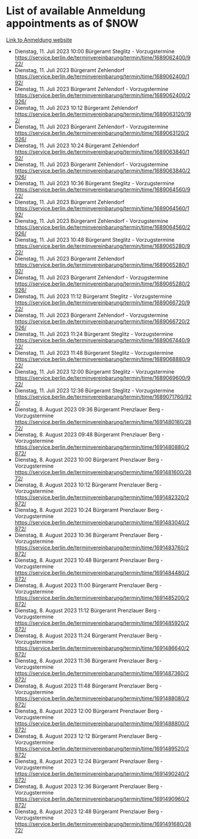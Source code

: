 # List of available Anmeldung appointments as of $NOW
[Link to Anmeldung website](https://service.berlin.de/terminvereinbarung/termin/tag.php?termin=1&anliegen[]=120686&dienstleisterlist=122210,122217,327316,122219,327312,122227,327314,122231,327346,122243,327348,122254,122252,329742,122260,329745,122262,329748,122271,327278,122273,327274,122277,327276,330436,122280,327294,122282,327290,122284,327292,122291,327270,122285,327266,122286,327264,122296,327268,150230,329760,122297,327286,122294,327284,122312,329763,122314,329775,122304,327330,122311,327334,122309,327332,317869,122281,327352,122279,329772,122283,122276,327324,122274,327326,122267,329766,122246,327318,122251,327320,122257,327322,122208,327298,122226,327300&herkunft=http%3A%2F%2Fservice.berlin.de%2Fdienstleistung%2F120686%2F)
- Dienstag, 11. Juli 2023 10:00 Bürgeramt Steglitz - Vorzugstermine https://service.berlin.de/terminvereinbarung/termin/time/1689062400/922/
- Dienstag, 11. Juli 2023  Bürgeramt Zehlendorf https://service.berlin.de/terminvereinbarung/termin/time/1689062400/192/
- Dienstag, 11. Juli 2023  Bürgeramt Zehlendorf - Vorzugstermine https://service.berlin.de/terminvereinbarung/termin/time/1689062400/2926/
- Dienstag, 11. Juli 2023 10:12 Bürgeramt Zehlendorf https://service.berlin.de/terminvereinbarung/termin/time/1689063120/192/
- Dienstag, 11. Juli 2023  Bürgeramt Zehlendorf - Vorzugstermine https://service.berlin.de/terminvereinbarung/termin/time/1689063120/2926/
- Dienstag, 11. Juli 2023 10:24 Bürgeramt Zehlendorf https://service.berlin.de/terminvereinbarung/termin/time/1689063840/192/
- Dienstag, 11. Juli 2023  Bürgeramt Zehlendorf - Vorzugstermine https://service.berlin.de/terminvereinbarung/termin/time/1689063840/2926/
- Dienstag, 11. Juli 2023 10:36 Bürgeramt Steglitz - Vorzugstermine https://service.berlin.de/terminvereinbarung/termin/time/1689064560/922/
- Dienstag, 11. Juli 2023  Bürgeramt Zehlendorf https://service.berlin.de/terminvereinbarung/termin/time/1689064560/192/
- Dienstag, 11. Juli 2023  Bürgeramt Zehlendorf - Vorzugstermine https://service.berlin.de/terminvereinbarung/termin/time/1689064560/2926/
- Dienstag, 11. Juli 2023 10:48 Bürgeramt Steglitz - Vorzugstermine https://service.berlin.de/terminvereinbarung/termin/time/1689065280/922/
- Dienstag, 11. Juli 2023  Bürgeramt Zehlendorf https://service.berlin.de/terminvereinbarung/termin/time/1689065280/192/
- Dienstag, 11. Juli 2023  Bürgeramt Zehlendorf - Vorzugstermine https://service.berlin.de/terminvereinbarung/termin/time/1689065280/2926/
- Dienstag, 11. Juli 2023 11:12 Bürgeramt Steglitz - Vorzugstermine https://service.berlin.de/terminvereinbarung/termin/time/1689066720/922/
- Dienstag, 11. Juli 2023  Bürgeramt Zehlendorf - Vorzugstermine https://service.berlin.de/terminvereinbarung/termin/time/1689066720/2926/
- Dienstag, 11. Juli 2023 11:24 Bürgeramt Steglitz - Vorzugstermine https://service.berlin.de/terminvereinbarung/termin/time/1689067440/922/
- Dienstag, 11. Juli 2023 11:48 Bürgeramt Steglitz - Vorzugstermine https://service.berlin.de/terminvereinbarung/termin/time/1689068880/922/
- Dienstag, 11. Juli 2023 12:00 Bürgeramt Steglitz - Vorzugstermine https://service.berlin.de/terminvereinbarung/termin/time/1689069600/922/
- Dienstag, 11. Juli 2023 12:36 Bürgeramt Steglitz - Vorzugstermine https://service.berlin.de/terminvereinbarung/termin/time/1689071760/922/
- Dienstag, 8. August 2023 09:36 Bürgeramt Prenzlauer Berg - Vorzugstermine https://service.berlin.de/terminvereinbarung/termin/time/1691480160/2872/
- Dienstag, 8. August 2023 09:48 Bürgeramt Prenzlauer Berg - Vorzugstermine https://service.berlin.de/terminvereinbarung/termin/time/1691480880/2872/
- Dienstag, 8. August 2023 10:00 Bürgeramt Prenzlauer Berg - Vorzugstermine https://service.berlin.de/terminvereinbarung/termin/time/1691481600/2872/
- Dienstag, 8. August 2023 10:12 Bürgeramt Prenzlauer Berg - Vorzugstermine https://service.berlin.de/terminvereinbarung/termin/time/1691482320/2872/
- Dienstag, 8. August 2023 10:24 Bürgeramt Prenzlauer Berg - Vorzugstermine https://service.berlin.de/terminvereinbarung/termin/time/1691483040/2872/
- Dienstag, 8. August 2023 10:36 Bürgeramt Prenzlauer Berg - Vorzugstermine https://service.berlin.de/terminvereinbarung/termin/time/1691483760/2872/
- Dienstag, 8. August 2023 10:48 Bürgeramt Prenzlauer Berg - Vorzugstermine https://service.berlin.de/terminvereinbarung/termin/time/1691484480/2872/
- Dienstag, 8. August 2023 11:00 Bürgeramt Prenzlauer Berg - Vorzugstermine https://service.berlin.de/terminvereinbarung/termin/time/1691485200/2872/
- Dienstag, 8. August 2023 11:12 Bürgeramt Prenzlauer Berg - Vorzugstermine https://service.berlin.de/terminvereinbarung/termin/time/1691485920/2872/
- Dienstag, 8. August 2023 11:24 Bürgeramt Prenzlauer Berg - Vorzugstermine https://service.berlin.de/terminvereinbarung/termin/time/1691486640/2872/
- Dienstag, 8. August 2023 11:36 Bürgeramt Prenzlauer Berg - Vorzugstermine https://service.berlin.de/terminvereinbarung/termin/time/1691487360/2872/
- Dienstag, 8. August 2023 11:48 Bürgeramt Prenzlauer Berg - Vorzugstermine https://service.berlin.de/terminvereinbarung/termin/time/1691488080/2872/
- Dienstag, 8. August 2023 12:00 Bürgeramt Prenzlauer Berg - Vorzugstermine https://service.berlin.de/terminvereinbarung/termin/time/1691488800/2872/
- Dienstag, 8. August 2023 12:12 Bürgeramt Prenzlauer Berg - Vorzugstermine https://service.berlin.de/terminvereinbarung/termin/time/1691489520/2872/
- Dienstag, 8. August 2023 12:24 Bürgeramt Prenzlauer Berg - Vorzugstermine https://service.berlin.de/terminvereinbarung/termin/time/1691490240/2872/
- Dienstag, 8. August 2023 12:36 Bürgeramt Prenzlauer Berg - Vorzugstermine https://service.berlin.de/terminvereinbarung/termin/time/1691490960/2872/
- Dienstag, 8. August 2023 12:48 Bürgeramt Prenzlauer Berg - Vorzugstermine https://service.berlin.de/terminvereinbarung/termin/time/1691491680/2872/
